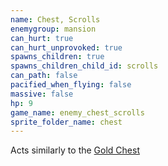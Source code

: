 ```yaml
---
name: Chest, Scrolls
enemygroup: mansion
can_hurt: true
can_hurt_unprovoked: true
spawns_children: true
spawns_children_child_id: scrolls
can_path: false
pacified_when_flying: false
massive: false
hp: 9
game_name: enemy_chest_scrolls
sprite_folder_name: chest
---
```


Acts similarly to the [Gold Chest](#enemy-chest-gold)
